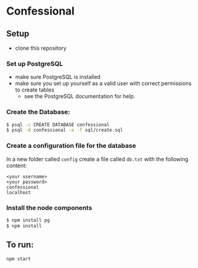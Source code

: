 # Confessional

## Setup
- clone this repository

### Set up PostgreSQL
- make sure PostgreSQL is installed
- make sure you set up yourself as a valid user with correct permissions to create tables
  - see the PostgreSQL documentation for help.

### Create the Database:

``` bash
$ psql -c CREATE DATABASE confessional
$ psql -d confessional -a -f sql/create.sql
```
### Create a configuration file for the database
In a new folder called `config` create a file called `db.txt` with the following content:

```
<your username>
<your password>
confessional
localhost
```
### Install the node components

```bash
$ npm install pg
$ npm install
```

## To run:
`npm start`
